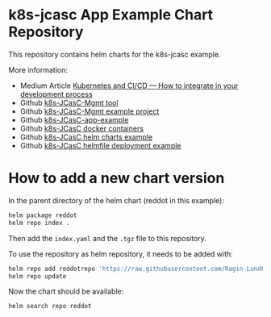 # k8s-jcasc App Example Chart Repository

This repository contains helm charts for the k8s-jcasc example.

More information:
- Medium Article [Kubernetes and CI/CD — How to integrate in your development process](https://ragin.medium.com/kubernetes-and-ci-cd-how-to-integrate-in-your-development-process-9b483b194975)
- Github [k8s-JCasC-Mgmt tool](https://github.com/Ragin-LundF/k8s-jcasc-management-go)
- Github [k8s-JCasC-Mgmt example project](https://github.com/Ragin-LundF/k8s-jcasc-mgmt-example)
- Github [k8s-JCasC-app-example](https://github.com/Ragin-LundF/k8s-jcasc-app-example)
- Github [k8s-JCasC docker containers](https://github.com/Ragin-LundF/k8s-jenkins-docker)
- Github [k8s-JCasC helm charts example](https://github.com/Ragin-LundF/k8s-jcasc-app-helm-charts)
- Github [k8s-JCasC helmfile deployment example](https://github.com/Ragin-LundF/k8s-jcasc-deploy-helmfile-example)

# How to add a new chart version

In the parent directory of the helm chart (reddot in this example):

```bash
helm package reddot
helm repo index .
```

Then add the `index.yaml` and the `.tgz` file to this repository.

To use the repository as helm repository, it needs to be added with:

```bash
helm repo add reddotrepo 'https://raw.githubusercontent.com/Ragin-LundF/k8s-jcasc-app-helm-charts/main/reddot'
helm repo update
```

Now the chart should be available:

```bash
helm search repo reddot
```